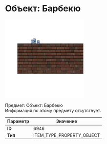 # Объект: Барбекю

![Item Image](../img/6946.webp?raw=true)

Предмет: Объект: Барбекю<br>Информация по этому предмету отсутствует.


| Параметр | Значение |
|----------|----------|
| **ID** | 6946 |
| **Тип** | ITEM_TYPE_PROPERTY_OBJECT |

